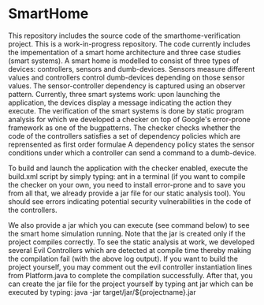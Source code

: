 # SmartHome



This repository includes the source code of the smarthome-verification project. This is a work-in-progress repository.
The code currently includes the impementation of a smart home architecture and three case studies (smart systems).
A smart home is modelled to consist of three types of devices: controllers, sensors and dumb-devices. Sensors measure different values and controllers control
dumb-devices depending on those sensor values. The sensor-controller dependency is captured using an observer pattern.
Currently, three smart systems work: upon launching the application, the devices display a message indicating the action they execute.
The verification of the smart systems is done by static program analysis for which we developed a checker on top of Google's error-prone framework as
one of the bugpatterns. The checker checks whether the code of the controllers satisfies a set of dependency policies which are reprensented as first order
formulae A dependency policy states the sensor conditions under which
a controller can send a command to a dumb-device.





To build and launch the application with the checker enabled, execute the build.xml script by simply typing:
ant
in a terminal (if you want to compile the checker on your own, you need to install error-prone and to save you from all that, we already provide a jar file for our static analysis tool).
You should see errors indicating potential security vulnerabilities in the code of the controllers. 


We also provide a jar which you can execute (see command below) to see the smart home simulation running.
Note that the jar is created only if the project compiles correctly.
To see the static analysis at work, we developed several Evil Controllers which are
detected at compile time thereby making the compilation fail (with the above log output). If you want to build the project yourself,
you may comment out the
evil controller instantiation lines from Platform.java to complete the compilation successfully. After that, you can create the jar file
for the project yourself by typing ant jar which can be executed by typing:
java -jar target/jar/${projectname}.jar

